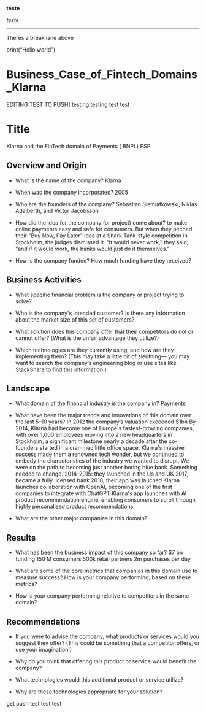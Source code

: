 **teste**

*teste*

---

Theres a break lane above

print(“Hello world”)




# Business_Case_of_Fintech_Domains_Klarna
EDITING TEST TO PUSH]
testing testing
test 
test
# Title
Klarna and the FinTech domain of Payments ( BNPL) PSP
## Overview and Origin
* What is the name of the company?
Klarna
* When was the company incorporated?
2005
* Who are the founders of the company?
Sebastian Siemiatkowski, Niklas Adalberth, and Victor Jacobsson
* How did the idea for the company (or project) come about?
to make online payments easy and safe for consumers. But when they pitched their "Buy Now, Pay Later" idea at a Shark Tank-style competition in Stockholm, the judges dismissed it. “It would never work,” they said, “and if it would work, the banks would just do it themselves."

* How is the company funded? How much funding have they received?

## Business Activities
* What specific financial problem is the company or project trying to solve?

* Who is the company's intended customer?  Is there any information about the market size of this set of customers?

* What solution does this company offer that their competitors do not or cannot offer? (What is the unfair advantage they utilize?)

* Which technologies are they currently using, and how are they implementing them? (This may take a little bit of sleuthing–– you may want to search the company’s engineering blog or use sites like StackShare to find this information.)


## Landscape

* What domain of the financial industry is the company in?
Payments 

* What have been the major trends and innovations of this domain over the last 5–10 years?
In 2012 the company’s valuation exceeded $1bn
By 2014, Klarna had become one of Europe's fastest-growing companies, with over 1,000 employees moving into a new headquarters in Stockholm, a significant milestone nearly a decade after the co-founders started in a crammed little office space.
Klarna's massive success made them a renowned tech wonder, but we continued to embody the characteristics of the industry we wanted to disrupt. We were on the path to becoming just another boring blue bank.
Something needed to change.
2014-2015: they launched in the Us and UK
2017, became a fully licensed bank
2018, their app was lauched 
Klarna launches collaboration with OpenAI, becoming one of the first companies to integrate with ChatGPT
Klarna's app launches with AI product recommendation engine, enabling consumers to scroll through highly personalised product recommendations
* What are the other major companies in this domain?


## Results

* What has been the business impact of this company so far?
$7 bn funding
150 M consumers 
500k retail partners 
2m purchases per day


* What are some of the core metrics that companies in this domain use to measure success? How is your company performing, based on these metrics?

* How is your company performing relative to competitors in the same domain?


## Recommendations

* If you were to advise the company, what products or services would you suggest they offer? (This could be something that a competitor offers, or use your imagination!)

* Why do you think that offering this product or service would benefit the company?

* What technologies would this additional product or service utilize?

* Why are these technologies appropriate for your solution?



get push test 
test test